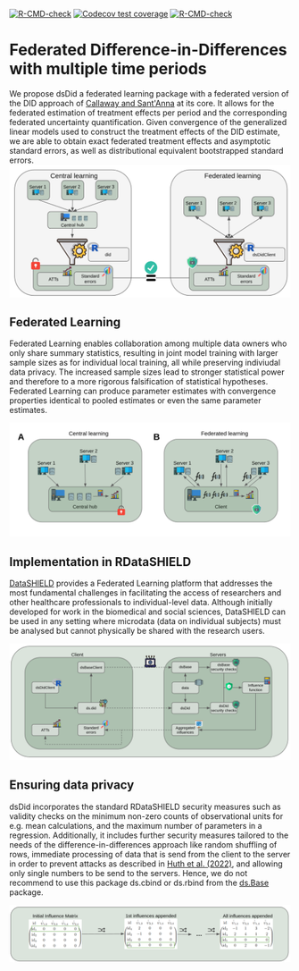 <!-- badges: start -->
  [![R-CMD-check](https://github.com/manuhuth/dsDidClient/actions/workflows/R-CMD-check.yaml/badge.svg)](https://github.com/manuhuth/dsDidClient/actions/workflows/R-CMD-check.yaml)
[![Codecov test coverage](https://codecov.io/gh/manuhuth/dsDidClient/branch/main/graph/badge.svg)](https://app.codecov.io/gh/manuhuth/dsDidClient?branch=main)
[![R-CMD-check](https://github.com/manuhuth/dsDidClient/actions/workflows/R-CMD-check.yaml/badge.svg)](https://github.com/manuhuth/dsDidClient/actions/workflows/R-CMD-check.yaml)
<!-- badges: end -->

# Federated Difference-in-Differences with multiple time periods
We propose dsDid a federated learning package with a federated version of the DID approach of [Callaway and Sant'Anna](https://www.sciencedirect.com/science/article/abs/pii/S0304407620303948) at its core. It allows for the federated estimation of treatment effects per period and the corresponding federated uncertainty quantification. Given convergence of the generalized linear models used to construct the treatment effects of the DID estimate, we are able to obtain exact federated treatment effects and asymptotic standard errors, as well as distributional equivalent bootstrapped standard errors.
![alt text](https://github.com/manuhuth/dsDidClient/blob/main/images/same_results.png?raw=true)


## Federated Learning
Federated Learning enables collaboration among multiple data owners who only share summary statistics, resulting in joint model training with larger sample sizes as for individual local training, all while preserving indiviudal data privacy. The increased sample sizes lead to stronger statistical power and therefore to a more rigorous falsification of statistical hypotheses. Federated Learning can produce parameter estimates with convergence properties identical to pooled estimates or even the same parameter estimates.

![alt text](https://github.com/manuhuth/dsDidClient/blob/main/images/learning_paradigma.png?raw=true)

## Implementation in RDataSHIELD
[DataSHIELD](https://www.datashield.org/) provides a Federated Learning platform that addresses the most fundamental challenges in facilitating the access of researchers and other healthcare professionals to individual-level data. Although initially developed for work in the biomedical and social sciences, DataSHIELD can be used in any setting where microdata (data on individual subjects) must be analysed but cannot physically be shared with the research users.

![alt text](https://github.com/manuhuth/dsDidClient/blob/main/images/implementation_single.png?raw=true)

## Ensuring data privacy
dsDid incorporates the standard RDataSHIELD security measures such as validity checks on the minimum non-zero counts of observational units for e.g. mean calculations, and the maximum number of parameters in a regression. Additionally, it includes further security measures tailored to the needs of the difference-in-differences approach like random shuffling of rows, immediate processing of data that is send from the client to the server in order to prevent attacks as described in [Huth et al. (2022)](https://www.biorxiv.org/content/10.1101/2022.10.09.511497v1), and allowing only single numbers to be send to the servers. Hence, we do not recommend to use this package ds.cbind or ds.rbind from the [ds.Base](https://github.com/datashield/dsBaseClient) package.

![alt text](https://github.com/manuhuth/dsDidClient/blob/main/images/influence_function.png?raw=true)
